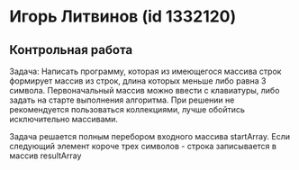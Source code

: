 # Игорь Литвинов (id 1332120)

## Контрольная работа


Задача: Написать программу, которая из имеющегося массива строк формирует массив из строк, длина которых меньше либо равна 3 символа. Первоначальный массив можно ввести с клавиатуры, либо задать на старте выполнения алгоритма. При решении не рекомендуется пользоваться коллекциями, лучше обойтись исключительно массивами.   

Задача решается полным перебором входного массива startArray. Если следующий элемент короче трех символов - строка записывается в массив resultArray 


